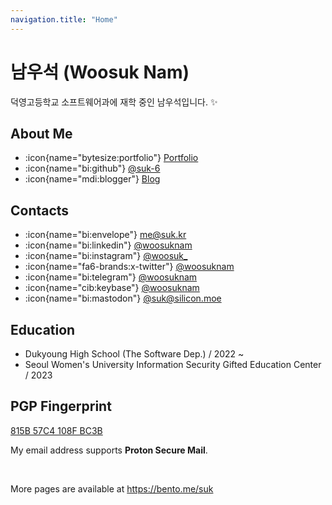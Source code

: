 ```yaml
---
navigation.title: "Home"
---
```


# 남우석 (Woosuk Nam)

덕영고등학교 소프트웨어과에 재학 중인 남우석입니다. :sparkles:

## About Me

-   :icon{name="bytesize:portfolio"} [Portfolio](https://portfolio.suk.kr)
-   :icon{name="bi:github"} [@suk-6](https://github.com/suk-6)
-   :icon{name="mdi:blogger"} [Blog](https://blog.suk.kr)

## Contacts

-   :icon{name="bi:envelope"} [me@suk.kr](mailto:me@suk.kr)
-   :icon{name="bi:linkedin"} [@woosuknam](https://www.linkedin.com/in/woosuknam)
-   :icon{name="bi:instagram"} [@woosuk\_](https://www.instagram.com/woosuk_/)
-   :icon{name="fa6-brands:x-twitter"} [@woosuknam](https://x.com/woosuknam)
-   :icon{name="bi:telegram"} [@woosuknam](https://t.me/woosuknam)
-   :icon{name="cib:keybase"} [@woosuknam](https://keybase.io/woosuknam)
-   :icon{name="bi:mastodon"} [@suk@silicon.moe](https://social.silicon.moe/@suk)

## Education

-   Dukyoung High School (The Software Dep.) / 2022 ~
-   Seoul Women's University Information Security Gifted Education Center / 2023

## PGP Fingerprint

[815B 57C4 108F BC3B](https://keys.openpgp.org/vks/v1/by-fingerprint/6D99AAD025E93699B9A52C13815B57C4108FBC3B)

My email address supports **Proton Secure Mail**.

<br />

More pages are available at <https://bento.me/suk>
